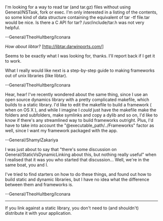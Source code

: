 I'm looking for a way to read tar (and tar.gz) files without using General/NSTask, fork or exec. I'm only interested in a listing of the contents, so some kind of data structure containing the equivalent of     tar -tf file.tar would be nice. Is there a C API for tar? /usr/include/tar.h was not very helpful.

--General/TheoHultberg/Iconara

*How about libtar?* [http://libtar.darwinports.com/]

Seems to be exactly what I was looking for, thanks. I'll report back if I get it to work. 

What I really would like next is a step-by-step guide to making frameworks out of unix libraries (like libtar).

--General/TheoHultberg/Iconara

Hear, hear! I've recently wondered about the same thing, since I use an open source dynamics library with a pretty complicated makefile, which builds to a static library. I'd like to edit the makefile to build a framework ( when on OS X ), and while I imagine I *could* just have the makefile make the folders and subfolders, make symlinks and copy a dylib and so on, I'd like to know if there's any streamlined way to build frameworks outright. Plus, I'd have to take into account the "@executable_path/../Frameworks" factor as well, since I want my framework packaged with the app.

--General/ShamylZakariya

I was just about to say that "there's some discussion on General/StaticVsDynamicLinking about this, but nothing really useful" when I realised that it was you who started that discussion... Well, we're in the same boat, you and I.

I've tried to find starters on how to do these things, and found out how to build static and dynamic libraries, but I have no idea what the difference between them and frameworks is.

--General/TheoHultberg/Iconara

----

If you link against a static library, you don't need to (and shouldn't) distribute it with your application.